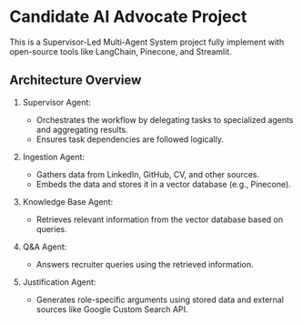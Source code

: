 # Candidate AI Advocate Project 

This is a Supervisor-Led Multi-Agent System project fully implement with 
open-source tools like LangChain, Pinecone, and Streamlit.


## Architecture Overview

1. Supervisor Agent:
   - Orchestrates the workflow by delegating tasks to specialized agents and aggregating results. 
   - Ensures task dependencies are followed logically.


2. Ingestion Agent:
   - Gathers data from LinkedIn, GitHub, CV, and other sources.
   - Embeds the data and stores it in a vector database (e.g., Pinecone).

3. Knowledge Base Agent:
   - Retrieves relevant information from the vector database based on queries.

4. Q&A Agent:
   - Answers recruiter queries using the retrieved information.

5. Justification Agent:
   - Generates role-specific arguments using stored data and external sources like Google Custom Search API.
